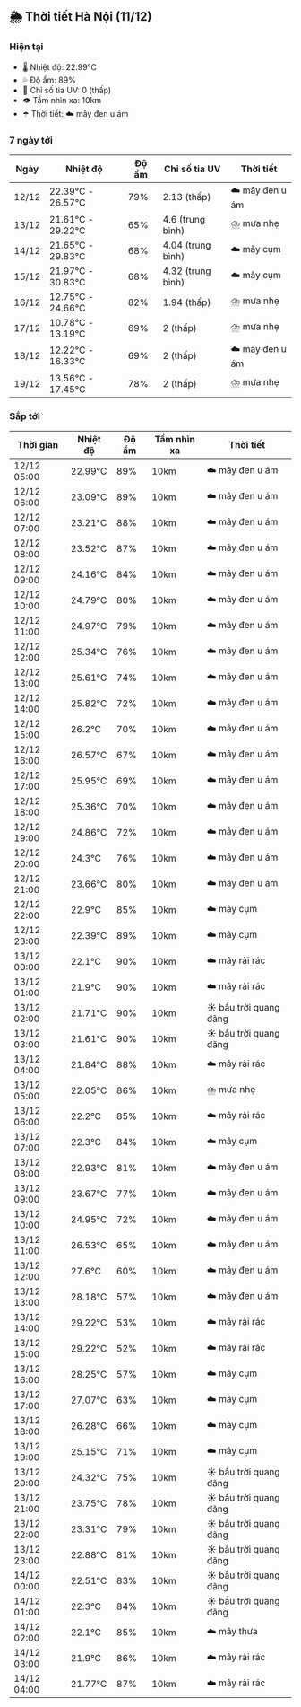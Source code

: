 ## 🌦️ Thời tiết Hà Nội (11/12)

### Hiện tại

- 🌡️ Nhiệt độ: 22.99℃
- 💦 Độ ẩm: 89%
- 🌟 Chỉ số tia UV: 0 (thấp)
- 👁️ Tầm nhìn xa: 10km
- ☂️ Thời tiết: ☁️ mây đen u ám

### 7 ngày tới

| Ngày | Nhiệt độ | Độ ẩm | Chỉ số tia UV | Thời tiết |
| --- | --- | --- | --- | --- |
| 12/12 | 22.39℃ - 26.57℃ | 79% | 2.13 (thấp) | ☁️ mây đen u ám |
| 13/12 | 21.61℃ - 29.22℃ | 65% | 4.6 (trung bình) | ⛈️ mưa nhẹ |
| 14/12 | 21.65℃ - 29.83℃ | 68% | 4.04 (trung bình) | ☁️ mây cụm |
| 15/12 | 21.97℃ - 30.83℃ | 68% | 4.32 (trung bình) | ☁️ mây cụm |
| 16/12 | 12.75℃ - 24.66℃ | 82% | 1.94 (thấp) | ⛈️ mưa nhẹ |
| 17/12 | 10.78℃ - 13.19℃ | 69% | 2 (thấp) | ⛈️ mưa nhẹ |
| 18/12 | 12.22℃ - 16.33℃ | 69% | 2 (thấp) | ☁️ mây đen u ám |
| 19/12 | 13.56℃ - 17.45℃ | 78% | 2 (thấp) | ⛈️ mưa nhẹ |

### Sắp tới

| Thời gian | Nhiệt độ | Độ ẩm | Tầm nhìn xa | Thời tiết |
| --- | --- | --- | --- | --- |
| 12/12 05:00 | 22.99℃ | 89% | 10km | ☁️ mây đen u ám |
| 12/12 06:00 | 23.09℃ | 89% | 10km | ☁️ mây đen u ám |
| 12/12 07:00 | 23.21℃ | 88% | 10km | ☁️ mây đen u ám |
| 12/12 08:00 | 23.52℃ | 87% | 10km | ☁️ mây đen u ám |
| 12/12 09:00 | 24.16℃ | 84% | 10km | ☁️ mây đen u ám |
| 12/12 10:00 | 24.79℃ | 80% | 10km | ☁️ mây đen u ám |
| 12/12 11:00 | 24.97℃ | 79% | 10km | ☁️ mây đen u ám |
| 12/12 12:00 | 25.34℃ | 76% | 10km | ☁️ mây đen u ám |
| 12/12 13:00 | 25.61℃ | 74% | 10km | ☁️ mây đen u ám |
| 12/12 14:00 | 25.82℃ | 72% | 10km | ☁️ mây đen u ám |
| 12/12 15:00 | 26.2℃ | 70% | 10km | ☁️ mây đen u ám |
| 12/12 16:00 | 26.57℃ | 67% | 10km | ☁️ mây đen u ám |
| 12/12 17:00 | 25.95℃ | 69% | 10km | ☁️ mây đen u ám |
| 12/12 18:00 | 25.36℃ | 70% | 10km | ☁️ mây đen u ám |
| 12/12 19:00 | 24.86℃ | 72% | 10km | ☁️ mây đen u ám |
| 12/12 20:00 | 24.3℃ | 76% | 10km | ☁️ mây đen u ám |
| 12/12 21:00 | 23.66℃ | 80% | 10km | ☁️ mây đen u ám |
| 12/12 22:00 | 22.9℃ | 85% | 10km | ☁️ mây cụm |
| 12/12 23:00 | 22.39℃ | 89% | 10km | ☁️ mây cụm |
| 13/12 00:00 | 22.1℃ | 90% | 10km | ☁️ mây rải rác |
| 13/12 01:00 | 21.9℃ | 90% | 10km | ☁️ mây rải rác |
| 13/12 02:00 | 21.71℃ | 90% | 10km | ☀️ bầu trời quang đãng |
| 13/12 03:00 | 21.61℃ | 90% | 10km | ☀️ bầu trời quang đãng |
| 13/12 04:00 | 21.84℃ | 88% | 10km | ☁️ mây rải rác |
| 13/12 05:00 | 22.05℃ | 86% | 10km | ⛈️ mưa nhẹ |
| 13/12 06:00 | 22.2℃ | 85% | 10km | ☁️ mây rải rác |
| 13/12 07:00 | 22.3℃ | 84% | 10km | ☁️ mây cụm |
| 13/12 08:00 | 22.93℃ | 81% | 10km | ☁️ mây đen u ám |
| 13/12 09:00 | 23.67℃ | 77% | 10km | ☁️ mây đen u ám |
| 13/12 10:00 | 24.95℃ | 72% | 10km | ☁️ mây đen u ám |
| 13/12 11:00 | 26.53℃ | 65% | 10km | ☁️ mây đen u ám |
| 13/12 12:00 | 27.6℃ | 60% | 10km | ☁️ mây đen u ám |
| 13/12 13:00 | 28.18℃ | 57% | 10km | ☁️ mây đen u ám |
| 13/12 14:00 | 29.22℃ | 53% | 10km | ☁️ mây rải rác |
| 13/12 15:00 | 29.22℃ | 52% | 10km | ☁️ mây rải rác |
| 13/12 16:00 | 28.25℃ | 57% | 10km | ☁️ mây cụm |
| 13/12 17:00 | 27.07℃ | 63% | 10km | ☁️ mây cụm |
| 13/12 18:00 | 26.28℃ | 66% | 10km | ☁️ mây cụm |
| 13/12 19:00 | 25.15℃ | 71% | 10km | ☁️ mây cụm |
| 13/12 20:00 | 24.32℃ | 75% | 10km | ☀️ bầu trời quang đãng |
| 13/12 21:00 | 23.75℃ | 78% | 10km | ☀️ bầu trời quang đãng |
| 13/12 22:00 | 23.31℃ | 79% | 10km | ☀️ bầu trời quang đãng |
| 13/12 23:00 | 22.88℃ | 81% | 10km | ☀️ bầu trời quang đãng |
| 14/12 00:00 | 22.51℃ | 83% | 10km | ☀️ bầu trời quang đãng |
| 14/12 01:00 | 22.3℃ | 84% | 10km | ☀️ bầu trời quang đãng |
| 14/12 02:00 | 22.1℃ | 85% | 10km | ☁️ mây thưa |
| 14/12 03:00 | 21.9℃ | 86% | 10km | ☁️ mây rải rác |
| 14/12 04:00 | 21.77℃ | 87% | 10km | ☁️ mây rải rác |
